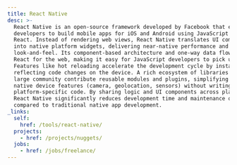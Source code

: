 ```yaml
---
title: React Native
desc: >-
  React Native is an open-source framework developed by Facebook that enables
  developers to build mobile apps for iOS and Android using JavaScript and
  React. Instead of rendering web views, React Native translates UI components
  into native platform widgets, delivering near-native performance and
  look-and-feel. Its component-based architecture and one-way data flow mirror
  React for the web, making it easy for JavaScript developers to pick up.
  Features like hot reloading accelerate the development cycle by instantly
  reflecting code changes on the device. A rich ecosystem of libraries and a
  large community contribute reusable modules and plugins, simplifying access to
  native device features (camera, geolocation, sensors) without writing
  platform-specific code. By sharing logic and UI components across platforms,
  React Native significantly reduces development time and maintenance overhead
  compared to traditional native app development.
_links:
  self:
    href: /tools/react-native/
  projects:
    - href: /projects/nuggets/
  jobs:
    - href: /jobs/freelance/
---
```

